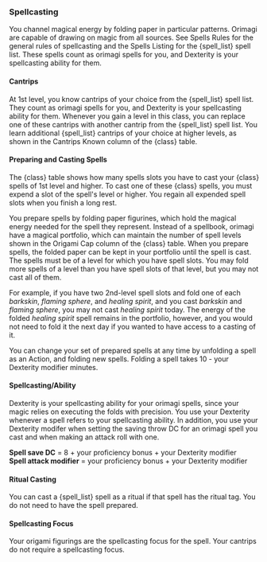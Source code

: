 ### Spellcasting

You channel magical energy by folding paper in particular patterns.  Orimagi are capable of drawing on magic from all sources.  See Spells Rules for the general rules of spellcasting and the Spells Listing for the {spell_list} spell list.  These spells count as orimagi spells for you, and Dexterity is your spellcasting ability for them.

#### Cantrips

At 1st level, you know cantrips of your choice from the {spell_list} spell list.  They count as orimagi spells for you, and Dexterity is your spellcasting ability for them.  Whenever you gain a level in this class, you can replace one of these cantrips with another cantrip from the {spell_list} spell list.  You learn additional {spell_list} cantrips of your choice at higher levels, as shown in the Cantrips Known column of the {class} table.

#### Preparing and Casting Spells

The {class} table shows how many spells slots you have to cast your {class} spells of 1st level and higher.  To cast one of these {class} spells, you must expend a slot of the spell's level or higher.  You regain all expended spell slots when you finish a long rest.

You prepare spells by folding paper figurines, which hold the magical energy needed for the spell they represent.  Instead of a spellbook, orimagi have a magical portfolio, which can maintain the number of spell levels shown in the Origami Cap column of the {class} table.  When you prepare spells, the folded paper can be kept in your portfolio until the spell is cast.  The spells must be of a level for which you have spell slots.  You may fold more spells of a level than you have spell slots of that level, but you may not cast all of them.

For example, if you have two 2nd-level spell slots and fold one of each *barkskin*, *flaming sphere*, and *healing spirit*, and you cast *barkskin* and *flaming sphere*, you may not cast *healing spirit* today.  The energy of the folded *healing spirit* spell remains in the portfolio, however, and you would not need to fold it the next day if you wanted to have access to a casting of it.

You can change your set of prepared spells at any time by unfolding a spell as an Action, and folding new spells.  Folding a spell takes 10 - your Dexterity modifier minutes.

#### Spellcasting/Ability

Dexterity is your spellcasting ability for your orimagi spells, since your magic relies on executing the folds with precision.  You use your Dexterity whenever a spell refers to your spellcasting ability.  In addition, you use your Dexterity modifer when setting the saving throw DC for an orimagi spell you cast and when making an attack roll with one.

**Spell save DC** = 8 + your proficiency bonus + your Dexterity modifier<br/>
**Spell attack modifier** = your proficiency bonus + your Dexterity modifier

#### Ritual Casting

You can cast a {spell_list} spell as a ritual if that spell has the ritual tag.  You do not need to have the spell prepared.

#### Spellcasting Focus

Your origami figurings are the spellcasting focus for the spell.  Your cantrips do not require a spellcasting focus.
